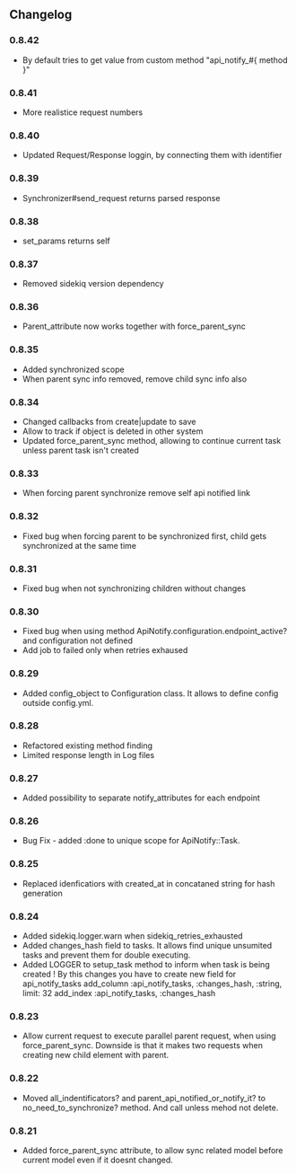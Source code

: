 ## Changelog

### 0.8.42
* By default tries to get value from custom method "api_notify_#{ method }"

### 0.8.41
* More realistice request numbers

### 0.8.40
* Updated Request/Response loggin, by connecting them with identifier

### 0.8.39
* Synchronizer#send_request returns parsed response

### 0.8.38
* set_params returns self

### 0.8.37
* Removed sidekiq version dependency

### 0.8.36
* Parent_attribute now works together with force_parent_sync

### 0.8.35
* Added synchronized scope
* When parent sync info removed, remove child sync info also

### 0.8.34
* Changed callbacks from create|update to save
* Allow to track if object is deleted in other system
* Updated force_parent_sync method, allowing to continue current task unless parent task isn't created

### 0.8.33
* When forcing parent synchronize remove self api notified link

### 0.8.32
* Fixed bug when forcing parent to be synchronized first, child gets synchronized at the same time

### 0.8.31
* Fixed bug when not synchronizing children without changes

### 0.8.30
* Fixed bug when using method ApiNotify.configuration.endpoint_active? and configuration not defined
* Add job to failed only when retries exhaused

### 0.8.29
* Added config_object to Configuration class. It allows to define config outside config.yml.

### 0.8.28
* Refactored existing method finding
* Limited response length in Log files

### 0.8.27
* Added possibility to separate notify_attributes for each endpoint

### 0.8.26
* Bug Fix - added :done to unique scope for ApiNotify::Task.

### 0.8.25
* Replaced idenficatiors with created_at in concataned string for hash generation

### 0.8.24
* Added sidekiq.logger.warn when sidekiq_retries_exhausted
* Added changes_hash field to tasks. It allows find unique unsumited tasks and prevent them for double executing.
* Added LOGGER to setup_task method to inform when task is being created
! By this changes you have to create new field for api_notify_tasks
    add_column :api_notify_tasks, :changes_hash, :string, limit: 32
    add_index :api_notify_tasks, :changes_hash

### 0.8.23
* Allow current request to execute parallel parent request, when using force_parent_sync. Downside is that it makes two requests when creating new child element with parent.

### 0.8.22
* Moved all_indentificators? and parent_api_notified_or_notify_it? to no_need_to_synchronize? method. And call unless mehod not delete.

### 0.8.21
* Added force_parent_sync attribute, to allow sync related model before current model even if it doesnt changed.
